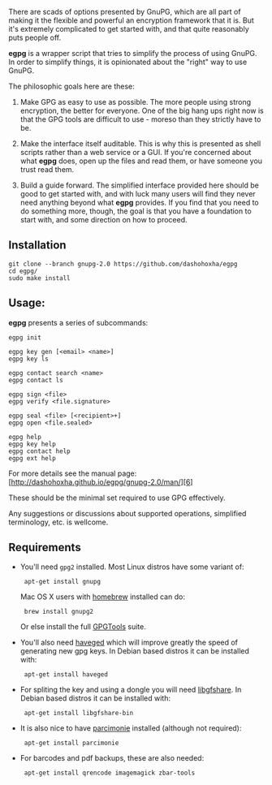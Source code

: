 There are scads of options presented by GnuPG, which are all part of
making it the flexible and powerful an encryption framework that it
is. But it's extremely complicated to get started with, and that quite
reasonably puts people off.

**egpg** is a wrapper script that tries to simplify the process of
using GnuPG. In order to simplify things, it is opinionated about the
"right" way to use GnuPG.

The philosophic goals here are these:

1. Make GPG as easy to use as possible. The more people using strong
   encryption, the better for everyone. One of the big hang ups right
   now is that the GPG tools are difficult to use - moreso than they
   strictly have to be.

2. Make the interface itself auditable. This is why this is presented
   as shell scripts rather than a web service or a GUI. If you're
   concerned about what **egpg** does, open up the files and read
   them, or have someone you trust read them.

3. Build a guide forward. The simplified interface provided here
   should be good to get started with, and with luck many users will
   find they never need anything beyond what **egpg** provides. If you
   find that you need to do something more, though, the goal is that
   you have a foundation to start with, and some direction on how to
   proceed.


## Installation

    git clone --branch gnupg-2.0 https://github.com/dashohoxha/egpg
    cd egpg/
    sudo make install

## Usage:

**egpg** presents a series of subcommands:

    egpg init

    egpg key gen [<email> <name>]
    egpg key ls

    egpg contact search <name>
    egpg contact ls

    egpg sign <file>
    egpg verify <file.signature>

    egpg seal <file> [<recipient>+]
    egpg open <file.sealed>

    egpg help
    egpg key help
    egpg contact help
    egpg ext help

For more details see the manual page: [http://dashohoxha.github.io/egpg/gnupg-2.0/man/][6]

These should be the minimal set required to use GPG effectively.

Any suggestions or discussions about supported operations, simplified
terminology, etc. is wellcome.


## Requirements

 - You'll need `gpg2` installed. Most Linux distros have some variant
   of:

        apt-get install gnupg

   Mac OS X users with [homebrew][1] installed can do:

        brew install gnupg2

   Or else install the full [GPGTools][2] suite.

 - You'll also need [haveged][3] which will improve greatly the speed
   of generating new gpg keys. In Debian based distros it can be
   installed with:

        apt-get install haveged

 - For spliting the key and using a dongle you will need [libgfshare][4].
   In Debian based distros it can be installed with:

        apt-get install libgfshare-bin

 - It is also nice to have [parcimonie][5] installed (although not
   required):

        apt-get install parcimonie

 - For barcodes and pdf backups, these are also needed:

        apt-get install qrencode imagemagick zbar-tools


[1]: http://brew.sh/
[2]: https://gpgtools.org/
[3]: http://www.issihosts.com/haveged/
[4]: http://www.digital-scurf.org/software/libgfshare
[5]: https://gaffer.ptitcanardnoir.org/intrigeri/code/parcimonie/
[6]: http://dashohoxha.github.io/egpg/gnupg-2.0/man/
